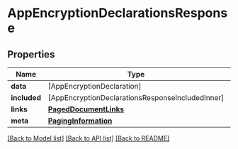 # AppEncryptionDeclarationsResponse

## Properties
Name | Type | Description | Notes
------------ | ------------- | ------------- | -------------
**data** | [AppEncryptionDeclaration] |  | 
**included** | [AppEncryptionDeclarationsResponseIncludedInner] |  | [optional] 
**links** | [**PagedDocumentLinks**](PagedDocumentLinks.md) |  | 
**meta** | [**PagingInformation**](PagingInformation.md) |  | [optional] 

[[Back to Model list]](../README.md#documentation-for-models) [[Back to API list]](../README.md#documentation-for-api-endpoints) [[Back to README]](../README.md)


